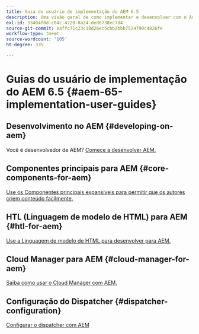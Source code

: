 ```yaml
---
title: Guia do usuário de implementação do AEM 6.5
description: Uma visão geral de como implementar e desenvolver com o Adobe Experience Manager 6.5.
exl-id: 33404f0d-c04c-4720-8a24-ded6738ec7d4
source-git-commit: eaffc71c23c18d26ec5cbb2bbb7524790c4826fe
workflow-type: tm+mt
source-wordcount: '105'
ht-degree: 33%

---
```


# Guias do usuário de implementação do AEM 6.5 {#aem-65-implementation-user-guides}

## Desenvolvimento no AEM {#developing-on-aem}

Você é desenvolvedor de AEM? [Comece a desenvolver AEM.](/help/sites-developing/home.md)

## Componentes principais para AEM {#core-components-for-aem}

[Use os Componentes principais expansíveis para permitir que os autores criem conteúdo facilmente.](https://experienceleague.adobe.com/docs/experience-manager-core-components/using/introduction.html?lang=pt-BR)

## HTL (Linguagem de modelo de HTML) para AEM {#htl-for-aem}

[Use a Linguagem de modelo de HTML para desenvolver para AEM.](https://experienceleague.adobe.com/docs/experience-manager-htl/content/overview.html?lang=pt-BR)

## Cloud Manager para AEM {#cloud-manager-for-aem}

[Saiba como usar o Cloud Manager com AEM.](https://experienceleague.adobe.com/docs/experience-manager-cloud-service/content/introduction.html?lang=pt-BR)

## Configuração do Dispatcher {#dispatcher-configuration}

[Configurar o dispatcher com AEM](https://experienceleague.adobe.com/docs/experience-manager-dispatcher/using/dispatcher.html?lang=pt-BR)
